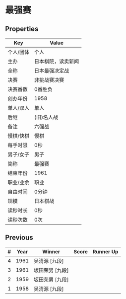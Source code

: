 # 最强赛

## Properties

| Key | Value |
| --- | ----- |
| 个人/团体 | 个人 |
| 主办 | 日本棋院，读卖新闻 |
| 全称 | 日本最强决定战 |
| 决赛 | 非挑战赛决赛 |
| 决赛番数 | 0番胜负 |
| 创办年份 | 1958 |
| 单人/双人 | 单人 |
| 后继 | (旧)名人战 |
| 备注 | 六强战 |
| 慢棋/快棋 | 慢棋 |
| 每手时限 | 0秒 |
| 男子/女子 | 男子 |
| 简称 | 最强赛 |
| 结束年份 | 1961 |
| 职业/业余 | 职业 |
| 自由时间 | 0分钟 |
| 规模 | 日本棋战 |
| 读秒时长 | 0秒 |
| 读秒次数 | 0次 |

## Previous

| # | Year | Winner | Score | Runner Up |
| --- | --- | --- | --- | --- |
| 4 | 1961 | 吴清源 [九段] |  |  |
| 3 | 1961 | 坂田荣男 [九段] |  |  |
| 2 | 1959 | 坂田荣男 [九段] |  |  |
| 1 | 1958 | 吴清源 [九段] |  |  |

